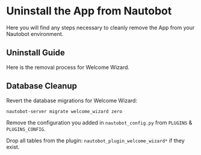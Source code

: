 # Uninstall the App from Nautobot

Here you will find any steps necessary to cleanly remove the App from your Nautobot environment.

## Uninstall Guide

Here is the removal process for Welcome Wizard.

## Database Cleanup

Revert the database migrations for Welcome Wizard:

```shell
nautobot-server migrate welcome_wizard zero
```

Remove the configuration you added in `nautobot_config.py` from `PLUGINS` & `PLUGINS_CONFIG`.

Drop all tables from the plugin: `nautobot_plugin_welcome_wizard*` if they exist.
